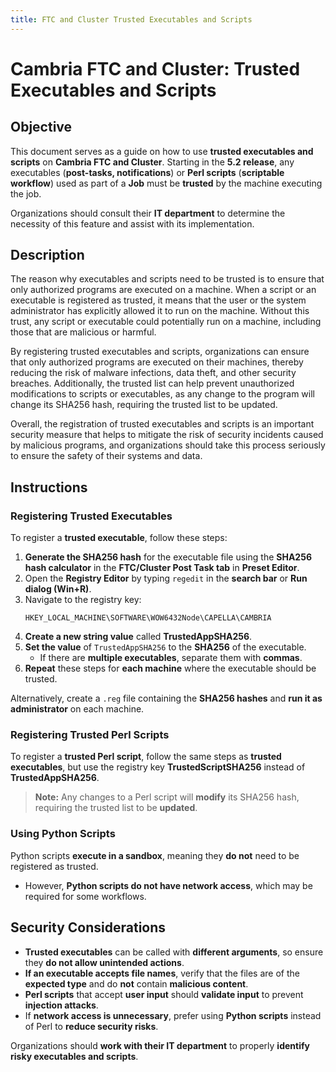 ```yaml
---
title: FTC and Cluster Trusted Executables and Scripts
---
```


# Cambria FTC and Cluster: Trusted Executables and Scripts

## Objective

This document serves as a guide on how to use **trusted executables and scripts** on **Cambria FTC and Cluster**. Starting in the **5.2 release**, any executables (**post-tasks, notifications**) or **Perl scripts** (**scriptable workflow**) used as part of a **Job** must be **trusted** by the machine executing the job.

Organizations should consult their **IT department** to determine the necessity of this feature and assist with its implementation.

## Description

The reason why executables and scripts need to be trusted is to ensure that only authorized programs are executed on a machine. When a script or an executable is registered as trusted, it means that the user or the system administrator has explicitly allowed it to run on the machine. Without this trust, any script or executable could potentially run on a machine, including those that are malicious or harmful.

By registering trusted executables and scripts, organizations can ensure that only authorized programs are executed on their machines, thereby reducing the risk of malware infections, data theft, and other security breaches. Additionally, the trusted list can help prevent unauthorized modifications to scripts or executables, as any change to the program will change its SHA256 hash, requiring the trusted list to be updated.

Overall, the registration of trusted executables and scripts is an important security measure that helps to mitigate the risk of security incidents caused by malicious programs, and organizations should take this process seriously to ensure the safety of their systems and data.


## Instructions

### Registering Trusted Executables

To register a **trusted executable**, follow these steps:

1. **Generate the SHA256 hash** for the executable file using the **SHA256 hash calculator** in the **FTC/Cluster Post Task tab** in **Preset Editor**.
2. Open the **Registry Editor** by typing `regedit` in the **search bar** or **Run dialog (Win+R)**.
3. Navigate to the registry key:
   ```
   HKEY_LOCAL_MACHINE\SOFTWARE\WOW6432Node\CAPELLA\CAMBRIA
   ```
4. **Create a new string value** called **TrustedAppSHA256**.
5. **Set the value** of `TrustedAppSHA256` to the **SHA256** of the executable.
   - If there are **multiple executables**, separate them with **commas**.
6. **Repeat** these steps for **each machine** where the executable should be trusted.

Alternatively, create a `.reg` file containing the **SHA256 hashes** and **run it as administrator** on each machine.

### Registering Trusted Perl Scripts

To register a **trusted Perl script**, follow the same steps as **trusted executables**, but use the registry key **TrustedScriptSHA256** instead of **TrustedAppSHA256**. 


> **Note:** Any changes to a Perl script will **modify** its SHA256 hash, requiring the trusted list to be **updated**.

### Using Python Scripts

Python scripts **execute in a sandbox**, meaning they **do not** need to be registered as trusted.

- However, **Python scripts do not have network access**, which may be required for some workflows.

## Security Considerations

- **Trusted executables** can be called with **different arguments**, so ensure they **do not allow unintended actions**.
- **If an executable accepts file names**, verify that the files are of the **expected type** and do **not** contain **malicious content**.
- **Perl scripts** that accept **user input** should **validate input** to prevent **injection attacks**.
- If **network access is unnecessary**, prefer using **Python scripts** instead of Perl to **reduce security risks**.

Organizations should **work with their IT department** to properly **identify risky executables and scripts**.


